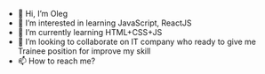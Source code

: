 - 👋 Hi, I’m Oleg
- 👀 I’m interested in learning JavaScript, ReactJS
- 🌱 I’m currently learning HTML+CSS+JS
- 💞️ I’m looking to collaborate on IT company who ready to give me Trainee position for improve my skill
- 📫 How to reach me? 

<!---
UNDW/UNDW is a ✨ special ✨ repository because its `README.md` (this file) appears on your GitHub profile.
You can click the Preview link to take a look at your changes.
--->
